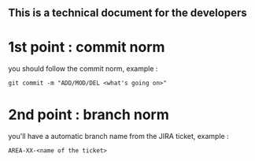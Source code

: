 ## This is a technical document for the developers

# 1st point : commit norm
you should follow the commit norm, example :

```
git commit -m "ADD/MOD/DEL <what's going on>"
```

# 2nd point : branch norm
you'll have a automatic branch name from the JIRA ticket, example :

```
AREA-XX-<name of the ticket>
```